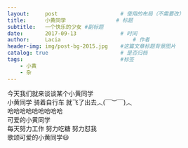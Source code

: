 ```yaml
---
layout:     post   				    # 使用的布局（不需要改）
title:      小黄同学 				# 标题 
subtitle:   一个快乐的少女 #副标题
date:       2017-09-13 				# 时间
author:     Lacia						# 作者
header-img: img/post-bg-2015.jpg 	#这篇文章标题背景图片
catalog: true 						# 是否归档
tags:								#标签
    - 小黄
    - 杂
---
```



今天我们就来谈谈某个小黄同学  
小黄同学 骑着自行车 就飞了出去︿(￣︶￣)︿   
哈哈哈哈哈哈哈哈哈  
可爱的小黄同学  
每天努力工作 努力吃糖 努力怼我  
歌颂可爱的小黄同学:smiley: